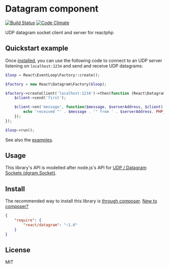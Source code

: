 # Datagram component

[![Build Status](https://travis-ci.org/reactphp/datagram.svg?branch=master)](https://travis-ci.org/reactphp/datagram) [![Code Climate](https://codeclimate.com/github/reactphp/datagram/badges/gpa.svg)](https://codeclimate.com/github/reactphp/datagram)

UDP datagram socket client and server for reactphp

## Quickstart example

Once [installed](#install), you can use the following code to connect to an UDP server listening on
`localhost:1234` and send and receive UDP datagrams:  

```php
$loop = React\EventLoop\Factory::create();

$factory = new React\Datagram\Factory($loop);

$factory->createClient('localhost:1234')->then(function (React\Datagram\Socket $client) {
    $client->send('first');

    $client->on('message', function($message, $serverAddress, $client) {
        echo 'received "' . $message . '" from ' . $serverAddress. PHP_EOL;
    });
});

$loop->run();
```

See also the [examples](examples).

## Usage

This library's API is modelled after node.js's API for
[UDP / Datagram Sockets (dgram.Socket)](http://nodejs.org/api/dgram.html).

## Install

The recommended way to install this library is [through composer](http://getcomposer.org). [New to composer?](http://getcomposer.org/doc/00-intro.md)

```JSON
{
    "require": {
        "react/datagram": "~1.0"
    }
}
```

## License

MIT
